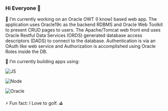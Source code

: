 ### Hi Everyone 👋

<!--
**geraldsousa/geraldsousa** is a ✨ _special_ ✨ repository because its `README.md` (this file) appears on your GitHub profile.

Here are some ideas to get you started:

🔭 I’m currently working on ...
- 🌱 I’m currently learning ...
- 👯 I’m looking to collaborate on ...
- 🤔 I’m looking for help with ...
- 💬 Ask me about ...`
- 📫 How to reach me: ...
- 😄 Pronouns: ...
- ⚡ Fun fact: ...
-->


🔭 I’m currently working on an Oracle OWT (I know) based web app.  The application uses Oracle19c as the backend RDBMS and Oracle Web Toolkit to present CRUD pages to users.  The Apache/Tomcat web front end uses Oracle Restful Data Services (ORDS) generated database access descriptors (DADS) to connect to the database.  Authentication is via an OAuth like web service and Authorization is accomplished using Oracle Roles inside the DB.

🌱 I’m currently building apps using:

![JS](https://www.pikpng.com/pngl/m/150-1506141_html-css-and-javascript-logo-html5-css3-js.png)

![Node](https://icon2.cleanpng.com/20180425/xeq/kisspng-node-js-javascript-web-application-express-js-comp-5ae0f84de7b809.1939946215246930699491.jpg)

![Oracle](https://renaps.com/upload/renaps.com/oracledblogo.png)

⚡ Fun fact: I Love to golf. ⛳️
